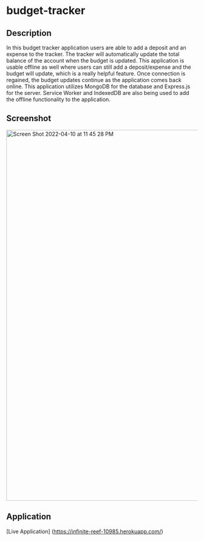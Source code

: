 # budget-tracker
## Description
In this budget tracker application users are able to add a deposit and an expense to the tracker. The tracker will automatically update the total balance of the account when the budget is updated. This application is usable offline as well where users can still add a deposit/expense and the budget will update, which is a really helpful feature. Once connection is regained, the budget updates continue as the application comes back online. This application utilizes MongoDB for the database and Express.js for the server. Service Worker and IndexedDB are also being used to add the offline functionality to the application.
## Screenshot
<img width="975" alt="Screen Shot 2022-04-10 at 11 45 28 PM" src="https://user-images.githubusercontent.com/94041281/162662141-e90ee99f-b6e1-469f-96b2-c25b1130ad2c.png">

## Application
[Live Application] (https://infinite-reef-10985.herokuapp.com/)
